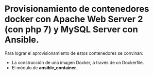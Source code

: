 # Provisionamiento de contenedores docker con Apache Web Server 2 (con php 7)  y MySQL Server con Ansible.

Para lograr el aprovisionamiento de estos contenedores se convinan:
* La construcción de una imagen Docker, a través de un Dockerfile.
* El módulo de **ansible_container**.

 
